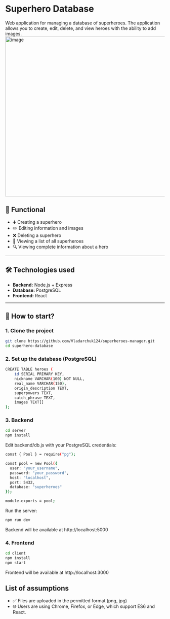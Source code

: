 # Superhero Database

Web application for managing a database of superheroes. The application allows you to create, edit, delete, and view heroes with the ability to add images.  
<img width="1000" height="505" alt="image" src="https://wallpapercat.com/w/full/b/1/9/2164678-3840x2160-desktop-4k-super-heroes-background-photo.jpg" />

## 📌 Functional

- ➕ Creating a superhero
- ✏️ Editing information and images
- ❌ Deleting a superhero
- 📃 Viewing a list of all superheroes
- 🔍 Viewing complete information about a hero

---

## 🛠️ Technologies used

- **Backend:** Node.js + Express  
- **Database:** PostgreSQL 
- **Frontend:** React  

---

## 🚀 How to start?

### 1. Clone the project
```bash
git clone https://github.com/Vladarchuk124/superheroes-manager.git
cd superhero-database
```
### 2. Set up the database (PostgreSQL)

```bash
CREATE TABLE heroes (
    id SERIAL PRIMARY KEY,
    nickname VARCHAR(100) NOT NULL,
    real_name VARCHAR(150),
    origin_description TEXT,
    superpowers TEXT,
    catch_phrase TEXT,
    images TEXT[]
);
```

### 3. Backend

```bash
cd server
npm install
```

Edit backend/db.js with your PostgreSQL credentials:

```bash
const { Pool } = require("pg");

const pool = new Pool({
  user: "your_username",
  password: "your_password",
  host: "localhost",
  port: 5432,
  database: "superheroes"
});

module.exports = pool;
```

Run the server:

```bash
npm run dev
```
Backend will be available at http://localhost:5000

### 4. Frontend

```bash
cd client
npm install
npm start
```
Frontend will be available at http://localhost:3000

## List of assumptions

- ✅ Files are uploaded in the permitted format (png, jpg)
- 🌐 Users are using Chrome, Firefox, or Edge, which support ES6 and React.
